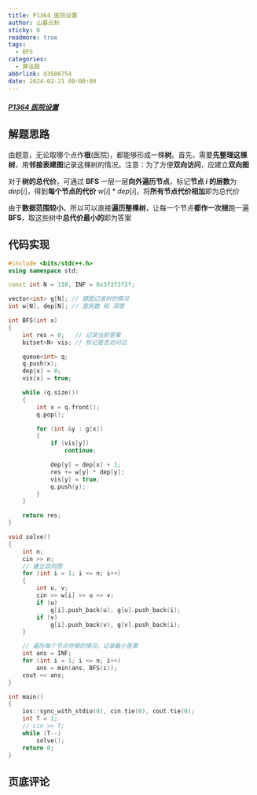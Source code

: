 ```yaml
---
title: P1364 医院设置
author: 山暮云秋
sticky: 0
readmore: true
tags:
  - BFS
categories:
  - 算法题
abbrlink: d3586754
date: 2024-02-21 00:00:00
---
```


##### [P1364 医院设置](https://www.luogu.com.cn/problem/P1364)

<!-- more -->

## 解题思路

由题意，无论取哪个点作**根**(医院)，都能够形成一棵**树**。首先，需要**先整理这棵树**，用**邻接表建图**记录这棵树的情况。注意：为了方便**双向访问**，应建立**双向图**

对于**树的总代价**，可通过 **BFS** 一层一层**向外遍历节点**，标记**节点 $i$ 的层数**为 $dep[i]$，得到**每个节点的代价** $w[i] * dep[i]$，将**所有节点代价相加**即为总代价

由于**数据范围较小**，所以可以直接**遍历整棵树**，让每一个节点**都作一次根**跑一遍 **BFS**，取这些树中**总代价最小的**即为答案

## 代码实现

```cpp
#include <bits/stdc++.h>
using namespace std;

const int N = 110, INF = 0x3f3f3f3f;

vector<int> g[N]; // 建图记录树的情况
int w[N], dep[N]; // 居民数 和 深度

int BFS(int x)
{
    int res = 0;   // 记录当前答案
    bitset<N> vis; // 标记是否访问过

    queue<int> q;
    q.push(x);
    dep[x] = 0;
    vis[x] = true;

    while (q.size())
    {
        int x = q.front();
        q.pop();

        for (int &y : g[x])
        {
            if (vis[y])
                continue;

            dep[y] = dep[x] + 1;
            res += w[y] * dep[y];
            vis[y] = true;
            q.push(y);
        }
    }

    return res;
}

void solve()
{
    int n;
    cin >> n;
    // 建立双向图
    for (int i = 1; i <= n; i++)
    {
        int u, v;
        cin >> w[i] >> u >> v;
        if (u)
            g[i].push_back(u), g[u].push_back(i);
        if (v)
            g[i].push_back(v), g[v].push_back(i);
    }

    // 遍历每个节点作根的情况，记录最小答案
    int ans = INF;
    for (int i = 1; i <= n; i++)
        ans = min(ans, BFS(i));
    cout << ans;
}

int main()
{
    ios::sync_with_stdio(0), cin.tie(0), cout.tie(0);
    int T = 1;
    // cin >> T;
    while (T--)
        solve();
    return 0;
}
```

## 页底评论
